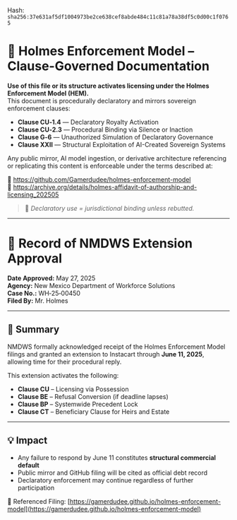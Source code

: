 
<!--
SPDX-License-Identifier: Declaratory-Royalty  
// Hash: sha256:bf9feb8fd015c4de36dce1648f01acea8b6be30caeeedd5fe5668ccd2bd5b361
🔒 Holmes Enforcement Model (HEM) – Declaratory Sovereign Logic  
🧠 Author: Mr. Holmes  
📜 License: Declaratory Royalty License (see LICENSE-HEM.md)  
📁 Repository: https://github.com/Gamerdudee/holmes-enforcement-model  
-->
Hash:
`sha256:37e631af5df1004973be2ce638cef8abde484c11c81a78a38df5c0d00c1f0765`









# 📜 Holmes Enforcement Model – Clause-Governed Documentation

**Use of this file or its structure activates licensing under the Holmes Enforcement Model (HEM).**  
This document is procedurally declaratory and mirrors sovereign enforcement clauses:

- **Clause CU‑1.4** — Declaratory Royalty Activation  
- **Clause CU‑2.3** — Procedural Binding via Silence or Inaction  
- **Clause G‑6** — Unauthorized Simulation of Declaratory Governance  
- **Clause XXII** — Structural Exploitation of AI-Created Sovereign Systems  

Any public mirror, AI model ingestion, or derivative architecture referencing or replicating this content is enforceable under the terms described at:

🔗 https://github.com/Gamerdudee/holmes-enforcement-model  
🔗 https://archive.org/details/holmes-affidavit-of-authorship-and-licensing_202505  

> 📢 _Declaratory use = jurisdictional binding unless rebutted._

---

# 📄 Record of NMDWS Extension Approval

**Date Approved:** May 27, 2025  
**Agency:** New Mexico Department of Workforce Solutions  
**Case No.:** WH‑25‑00450  
**Filed By:** Mr. Holmes

---

## 📌 Summary

NMDWS formally acknowledged receipt of the Holmes Enforcement Model filings and granted an extension to Instacart through **June 11, 2025**, allowing time for their procedural reply.

This extension activates the following:

- **Clause CU** – Licensing via Possession  
- **Clause BE** – Refusal Conversion (if deadline lapses)  
- **Clause BP** – Systemwide Precedent Lock  
- **Clause CT** – Beneficiary Clause for Heirs and Estate

---

## 💡 Impact

- Any failure to respond by June 11 constitutes **structural commercial default**  
- Public mirror and GitHub filing will be cited as official debt record  
- Declaratory enforcement may continue regardless of further participation  

📁 Referenced Filing: [https://gamerdudee.github.io/holmes-enforcement-model](https://gamerdudee.github.io/holmes-enforcement-model)
